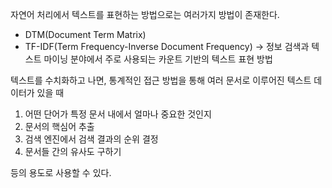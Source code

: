 자연어 처리에서 텍스트를 표현하는 방법으로는 여러가지 방법이 존재한다.  
- DTM(Document Term Matrix)
- TF-IDF(Term Frequency-Inverse Document Frequency)
→ 정보 검색과 텍스트 마이닝 분야에서 주로 사용되는 카운트 기반의 텍스트 표현 방법

텍스트를 수치화하고 나면, 통계적인 접근 방법을 통해 여러 문서로 이루어진 텍스트 데이터가 있을 때 
1. 어떤 단어가 특정 문서 내에서 얼마나 중요한 것인지
2. 문서의 핵심어 추출
3. 검색 엔진에서 검색 결과의 순위 결정
4. 문서들 간의 유사도 구하기 
 
등의 용도로 사용할 수 있다.
